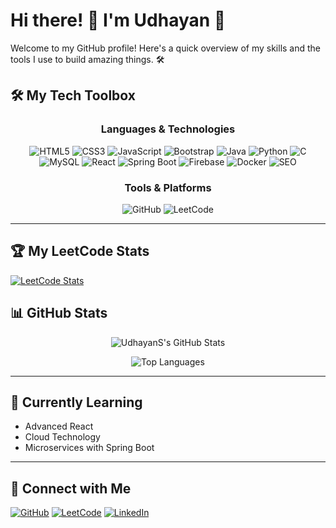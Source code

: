
# Hi there! 👋 I'm Udhayan 🚀

Welcome to my GitHub profile! Here's a quick overview of my skills and the tools I use to build amazing things. 🛠️


## 🛠️ My Tech Toolbox

<div align="center">

### **Languages & Technologies**
<p>
  <img src="https://img.shields.io/badge/HTML5-%23E34F26.svg?style=for-the-badge&logo=html5&logoColor=white" alt="HTML5" />
<img src="https://img.shields.io/badge/CSS3-%231572B6.svg?style=for-the-badge&logo=css3&logoColor=white" alt="CSS3" />
<img src="https://img.shields.io/badge/JavaScript-%23F7DF1E.svg?style=for-the-badge&logo=javascript&logoColor=black" alt="JavaScript" />
<img src="https://img.shields.io/badge/Bootstrap-%23563D7C.svg?style=for-the-badge&logo=bootstrap&logoColor=white" alt="Bootstrap" />
<img src="https://img.shields.io/badge/Java-%23007396.svg?style=for-the-badge&logo=java&logoColor=white" alt="Java" />
<img src="https://img.shields.io/badge/Python-%233776AB.svg?style=for-the-badge&logo=python&logoColor=white" alt="Python" />
<img src="https://img.shields.io/badge/C-%2300599C.svg?style=for-the-badge&logo=c&logoColor=white" alt="C" />
<img src="https://img.shields.io/badge/MySQL-%234479A1.svg?style=for-the-badge&logo=mysql&logoColor=white" alt="MySQL" />
<img src="https://img.shields.io/badge/React-%2361DAFB.svg?style=for-the-badge&logo=react&logoColor=black" alt="React" />
<img src="https://img.shields.io/badge/Spring%20Boot-%236DB33F.svg?style=for-the-badge&logo=springboot&logoColor=white" alt="Spring Boot" />
<img src="https://img.shields.io/badge/Firebase-%23FFCA28.svg?style=for-the-badge&logo=firebase&logoColor=black" alt="Firebase" />
<img src="https://img.shields.io/badge/Docker-%230db7ed.svg?style=for-the-badge&logo=docker&logoColor=white" alt="Docker" />
<img src="https://img.shields.io/badge/SEO-%23e9e9e9.svg?style=for-the-badge&logo=seo&logoColor=black" alt="SEO" />

</p>

### **Tools & Platforms**
<p>
  <img src="https://img.shields.io/badge/GitHub-%23181717.svg?style=for-the-badge&logo=github&logoColor=white" alt="GitHub" />
  <img src="https://img.shields.io/badge/LeetCode-%23FFA116.svg?style=for-the-badge&logo=leetcode&logoColor=black" alt="LeetCode" />
</p>

</div>

---
## 🏆 My LeetCode Stats
[![LeetCode Stats](https://leetcard.jacoblin.cool/Udhayan_sk7)](https://leetcode.com/Udhayan_sk7/)


## 📊 GitHub Stats

<div align="center">

![UdhayanS's GitHub Stats](https://github-readme-stats.vercel.app/api?username=UdhayanS&show_icons=true&theme=radical)

![Top Languages](https://github-readme-stats.vercel.app/api/top-langs/?username=UdhayanS&layout=compact&theme=radical)

</div>


---

## 🌱 Currently Learning
- Advanced React
- Cloud Technology
- Microservices with Spring Boot

---

## 🤝 Connect with Me
<p>
  <a href="https://github.com/UdhayanS"><img src="https://img.shields.io/badge/GitHub-%23181717.svg?style=for-the-badge&logo=github&logoColor=white" alt="GitHub" /></a>
  <a href="https://leetcode.com/Udhayan_sk7"><img src="https://img.shields.io/badge/LeetCode-%23FFA116.svg?style=for-the-badge&logo=leetcode&logoColor=black" alt="LeetCode" /></a>
  <a href="https://www.linkedin.com/in/udhayan-sk7/"><img src="https://img.shields.io/badge/LinkedIn-%230077B5.svg?style=for-the-badge&logo=linkedin&logoColor=white" alt="LinkedIn" /></a>

</p>


